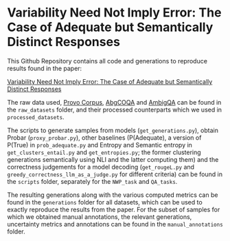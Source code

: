 # Variability Need Not Imply Error: The Case of Adequate but Semantically Distinct Responses

This Github Repository contains all code and generations to reproduce results found in the paper:

[Variability Need Not Imply Error: The Case of Adequate but Semantically Distinct Responses]([https://arxiv.org/abs/2402.17527](https://arxiv.org/pdf/2412.15683))

The raw data used, [Provo Corpus](https://link.springer.com/article/10.3758/s13428-017-0908-4), [AbgCOQA](https://openreview.net/pdf?id=SlDZ1o8FsJU) and [AmbigQA](https://aclanthology.org/2020.emnlp-main.466.pdf) can be found in the `raw_datasets` folder, and their processed counterparts which we used in `processed_datasets`.

The scripts to generate samples from models (`get_generations.py`), obtain Probar (`proxy_probar.py`), other baselines (P(Adequate), a version of P(True) in `prob_adequate.py` and Entropy and Semantic entropy in `get_clusters_entail.py` and `get_entropies.py`; the former clustering generations semantically using NLI and the latter computing them) and the correctness judgements for a model decoding (`get_rougeL.py` and `greedy_correctness_llm_as_a_judge.py` for different criteria) can be found in the `scripts` folder, separately for the `NWP_task` and `QA_tasks`.

The resulting generations along with the various computed metrics can be found in the `generations` folder for all datasets, which can be used to exactly reproduce the results from the paper. For the subset of samples for which we obtained manual annotations, the relevant generations, uncertainty metrics and annotations can be found in the `manual_annotations` folder.
